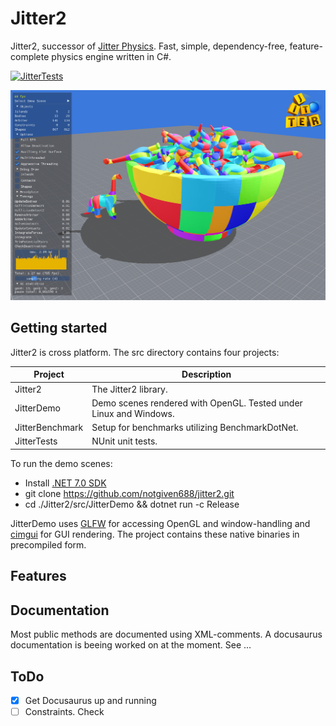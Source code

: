 # Jitter2

Jitter2, successor of [Jitter Physics](https://github.com/notgiven688/jitterphysics). Fast, simple, dependency-free, feature-complete physics engine written in C#.

[![JitterTests](https://github.com/notgiven688/jitterphysics2/actions/workflows/jitter-tests.yml/badge.svg)](https://github.com/notgiven688/jitterphysics2/actions/workflows/jitter-tests.yml)

<img src="./docs/docs/img/jitter_screenshot.png" alt="screenshot" width="800"/>

## Getting started

Jitter2 is cross platform. The src directory contains four
projects:

| Project | Description |
| ----------- | ----------- |
| Jitter2 | The Jitter2 library. |
| JitterDemo | Demo scenes rendered with OpenGL. Tested under Linux and Windows. | 
| JitterBenchmark | Setup for benchmarks utilizing BenchmarkDotNet. | 
| JitterTests | NUnit unit tests. | 

To run the demo scenes:

- Install [.NET 7.0 SDK](https://dotnet.microsoft.com/download/dotnet/7.0)
- git clone https://github.com/notgiven688/jitter2.git
- cd ./Jitter2/src/JitterDemo && dotnet run -c Release

JitterDemo uses [GLFW](https://www.glfw.org/) for accessing OpenGL and window-handling and [cimgui](https://github.com/cimgui/cimgui) for GUI rendering. The project contains these native binaries in precompiled form.

## Features



## Documentation
Most public methods are documented using XML-comments. A docusaurus documentation is beeing worked on at the moment. See ...

## ToDo
- [x] Get Docusaurus up and running
- [ ] Constraints. Check 
